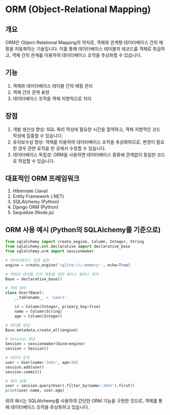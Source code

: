 # ORM (Object-Relational Mapping)

## 개요
ORM은 Object-Relational Mapping의 약자로, 객체와 관계형 데이터베이스 간의 매핑을 자동화하는 기술입니다. 이를 통해 데이터베이스 테이블의 레코드를 객체로 취급하고, 객체 간의 관계를 이용하여 데이터베이스 조작을 추상화할 수 있습니다.

## 기능
1. 객체와 데이터베이스 테이블 간의 매핑 관리
2. 객체 간의 관계 표현
3. 데이터베이스 조작을 객체 지향적으로 처리

## 장점
1. 개발 생산성 향상: SQL 쿼리 작성에 필요한 시간을 절약하고, 객체 지향적인 코드 작성에 집중할 수 있습니다.
2. 유지보수성 향상: 객체를 이용하여 데이터베이스 조작을 추상화하므로, 변경이 필요한 경우 관련 로직을 한 곳에서 수정할 수 있습니다.
3. 데이터베이스 독립성: ORM을 사용하면 데이터베이스 종류에 관계없이 동일한 코드로 작업할 수 있습니다.

## 대표적인 ORM 프레임워크
1. Hibernate (Java)
2. Entity Framework (.NET)
3. SQLAlchemy (Python)
4. Django ORM (Python)
5. Sequelize (Node.js)

## ORM 사용 예시 (Python의 SQLAlchemy를 기준으로)
```python
from sqlalchemy import create_engine, Column, Integer, String
from sqlalchemy.ext.declarative import declarative_base
from sqlalchemy.orm import sessionmaker

# 데이터베이스 연결 설정
engine = create_engine('sqlite:///:memory:', echo=True)

# 객체와 테이블 간의 매핑을 위한 베이스 클래스 정의
Base = declarative_base()

# 객체 정의
class User(Base):
    __tablename__ = 'users'

    id = Column(Integer, primary_key=True)
    name = Column(String)
    age = Column(Integer)

# 테이블 생성
Base.metadata.create_all(engine)

# Session 생성
Session = sessionmaker(bind=engine)
session = Session()

# 데이터 조작
user = User(name='John', age=30)
session.add(user)
session.commit()

# 쿼리 실행
user = session.query(User).filter_by(name='John').first()
print(user.name, user.age)
```

위의 예시는 SQLAlchemy를 사용하여 간단한 ORM 기능을 구현한 것으로, 객체를 통해 데이터베이스 조작을 추상화하고 있습니다.